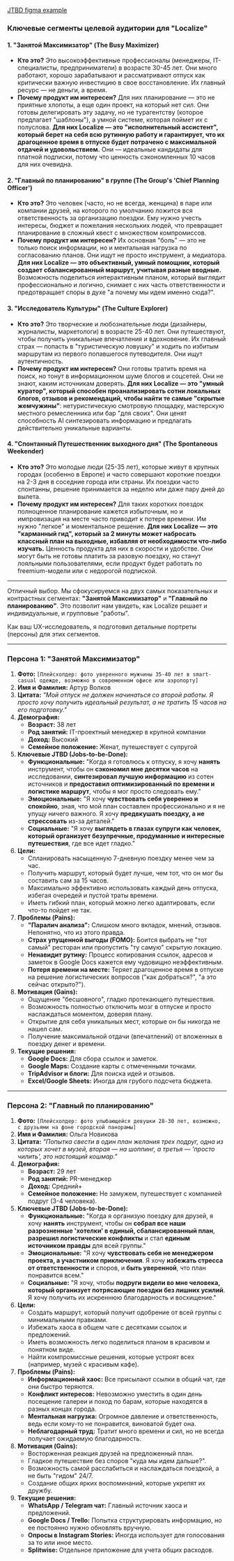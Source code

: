 <a href="https://www.figma.com/design/dqvtpu6pCP5CwbPqdAxiFl/Untitled?node-id=0-1&t=93Jfa7LReIb5s8SY-1" target="_blank">JTBD figma example</a>

### **Ключевые сегменты целевой аудитории для "Localize"**

#### **1. "Занятой Максимизатор" (The Busy Maximizer)**
*   **Кто это?** Это высокоэффективные профессионалы (менеджеры, IT-специалисты, предприниматели) в возрасте 30-45 лет. Они много работают, хорошо зарабатывают и рассматривают отпуск как критически важную инвестицию в свое восстановление. Их главный ресурс — не деньги, а время.
*   **Почему продукт им интересен?** Для них планирование — это не приятные хлопоты, а еще один проект, на который нет сил. Они готовы делегировать эту задачу, но не турагентству (которое предлагает "шаблоны"), а умной системе, которая поймет их с полуслова. **Для них Localize — это "исполнительный ассистент", который берет на себя всю рутинную работу и гарантирует, что их драгоценное время в отпуске будет потрачено с максимальной отдачей и удовольствием.** Они — идеальные кандидаты для платной подписки, потому что ценность сэкономленных 10 часов для них очевидна.

#### **2. "Главный по планированию" в группе (The Group's 'Chief Planning Officer')**
*   **Кто это?** Это человек (часто, но не всегда, женщина) в паре или компании друзей, на которого по умолчанию ложится вся ответственность за организацию поездки. Ему нужно учесть интересы, бюджет и пожелания нескольких людей, что превращает планирование в сложный квест с множеством компромиссов.
*   **Почему продукт им интересен?** Их основная "боль" — это не только поиск информации, но и ментальная нагрузка по согласованию планов. Они ищут не просто инструмент, а медиатора. **Для них Localize — это объективный, умный помощник, который создает сбалансированный маршрут, учитывая разные вводные.** Возможность поделиться интерактивным планом, который выглядит профессионально и логично, снимает с них часть ответственности и предотвращает споры в духе "а почему мы идем именно сюда?".

#### **3. "Исследователь Культуры" (The Culture Explorer)**
*   **Кто это?** Это творческие и любознательные люди (дизайнеры, журналисты, маркетологи) в возрасте 25-40 лет. Они путешествуют, чтобы получить уникальные впечатления и вдохновение. Их главный страх — попасть в "туристическую ловушку" и ходить по избитым маршрутам из первого попавшегося путеводителя. Они ищут аутентичность.
*   **Почему продукт им интересен?** Они готовы тратить время на поиск, но тонут в информационном шуме блогов и соцсетей. Они не знают, каким источникам доверять. **Для них Localize — это "умный куратор", который способен проанализировать сотни локальных блогов, отзывов и рекомендаций, чтобы найти те самые "скрытые жемчужины"**: нетуристическую смотровую площадку, мастерскую местного ремесленника или бар "для своих". Они ценят способность AI синтезировать информацию и предлагать действительно уникальные варианты.

#### **4. "Спонтанный Путешественник выходного дня" (The Spontaneous Weekender)**
*   **Кто это?** Это молодые люди (25-35 лет), которые живут в крупных городах (особенно в Европе) и часто совершают короткие поездки на 2-3 дня в соседние города или страны. Их поездки часто спонтанны, решение принимается за неделю или даже пару дней до вылета.
*   **Почему продукт им интересен?** Для таких коротких поездок полноценное планирование кажется избыточным, но и импровизация на месте часто приводит к потере времени. Им нужно "легкое" и моментальное решение. **Для них Localize — это "карманный гид", который за 2 минуты может набросать классный план на выходные, избавляя от необходимости что-либо изучать.** Ценность продукта для них в скорости и удобстве. Они могут быть не готовы платить за разовую поездку, но станут лояльными пользователями, если продукт будет работать по freemium-модели или с недорогой подпиской.

---

Отличный выбор. Мы сфокусируемся на двух самых показательных и контрастных сегментах: **"Занятой Максимизатор"** и **"Главный по планированию"**. Это позволит нам увидеть, как Localize решает и индивидуальные, и групповые "работы".

Как ваш UX-исследователь, я подготовил детальные портреты (персоны) для этих сегментов.

---

### **Персона 1: "Занятой Максимизатор"**

1.  **Фото:** `[Плейсхолдер: фото уверенного мужчины 35-40 лет в smart-casual одежде, возможно в современном офисе или аэропорту]`
2.  **Имя и Фамилия:** Артур Волков
3.  **Цитата:** *"Мой отпуск не должен начинаться со второй работы. Я просто хочу получить идеальный результат, а не тратить 15 часов на его подготовку."*
4.  **Демография:**
    *   **Возраст:** 38 лет
    *   **Род занятий:** IT-проектный менеджер в крупной компании
    *   **Доход:** Высокий
    *   **Семейное положение:** Женат, путешествует с супругой
5.  **Ключевые JTBD (Jobs-to-be-Done):**
    *   **Функциональные:** "Когда я готовлюсь к отпуску, я хочу **нанять** инструмент, чтобы он **сэкономил мне десятки часов** на исследовании, **синтезировал лучшую информацию** из сотен источников и **предоставил оптимизированный по времени и логистике маршрут**, чтобы я мог просто следовать ему."
    *   **Эмоциональные:** "Я хочу **чувствовать себя уверенно и спокойно**, зная, что мой план составлен профессионально и я не упущу ничего важного. Я хочу **предвкушать поездку, а не стрессовать** из-за деталей."
    *   **Социальные:** "Я хочу **выглядеть в глазах супруги как человек, который организует безупречные, продуманные и интересные путешествия**, где все идет гладко."
6.  **Цели:**
    *   Спланировать насыщенную 7-дневную поездку менее чем за час.
    *   Получить маршрут, который будет лучше, чем тот, что он мог бы составить сам за 15 часов.
    *   Максимально эффективно использовать каждый день отпуска, избегая очередей и пустой траты времени.
    *   Иметь гибкий план, который можно легко адаптировать, если что-то пойдет не так.
7.  **Проблемы (Pains):**
    *   **"Паралич анализа":** Слишком много вкладок, мнений, отзывов. Непонятно, что из этого правда.
    *   **Страх упущенной выгоды (FOMO):** Боится выбрать не "тот самый" ресторан или пропустить "ту самую" скрытую локацию.
    *   **Ненавидит рутину:** Процесс копирования ссылок, адресов и заметок в Google Docs кажется ему чудовищно неэффективным.
    *   **Потеря времени на месте:** Теряет драгоценное время в отпуске на решение логистических вопросов ("как добраться?", "а это сейчас открыто?").
8.  **Мотивация (Gains):**
    *   Ощущение "бесшовного", гладко протекающего путешествия.
    *   Возможность полностью отключить мозг в отпуске и просто наслаждаться моментом, доверяя плану.
    *   Открытие для себя уникальных мест, которые он бы никогда не нашел сам.
    *   Получение максимальной отдачи (впечатлений) от вложенных в поездку денег и времени.
9.  **Текущие решения:**
    *   **Google Docs:** Для сбора ссылок и заметок.
    *   **Google Maps:** Создание карты с отмеченными точками.
    *   **TripAdvisor и блоги:** Для поиска идей и отзывов.
    *   **Excel/Google Sheets:** Иногда для грубого подсчета бюджета.

---

### **Персона 2: "Главный по планированию"**

1.  **Фото:** `[Плейсхолдер: фото улыбающейся девушки 28-30 лет, возможно, с друзьями на фоне городской панорамы]`
2.  **Имя и Фамилия:** Ольга Новикова
3.  **Цитата:** *"Попытка свести в один план желания трех подруг, одна из которых хочет в музей, вторая — на шоппинг, а третья — 'просто чилить', это настоящий кошмар."*
4.  **Демография:**
    *   **Возраст:** 29 лет
    *   **Род занятий:** PR-менеджер
    *   **Доход:** Средний+
    *   **Семейное положение:** Не замужем, путешествует с компанией подруг (3-4 человека).
5.  **Ключевые JTBD (Jobs-to-be-Done):**
    *   **Функциональные:** "Когда я организую поездку для друзей, я хочу **нанять** инструмент, чтобы он **собрал все наши разрозненные 'хотелки' в единый, сбалансированный план**, **разрешил логистические конфликты** и стал **единым источником правды** для всей группы."
    *   **Эмоциональные:** "Я хочу **чувствовать себя не менеджером проекта, а участником приключения**. Я хочу **избежать стресса от ответственности** и споров, и **быть уверенной**, что план понравится всем."
    *   **Социальные:** "Я хочу, чтобы **подруги видели во мне человека, который организует потрясающие поездки без лишних усилий**. Я хочу получить их искреннюю благодарность и восхищение."
6.  **Цели:**
    *   Создать маршрут, который получит одобрение от всей группы с минимальными правками.
    *   Избежать хаоса в общем чате с десятками ссылок и предложений.
    *   Иметь возможность легко поделиться планом в красивом и понятном виде.
    *   Найти компромиссные решения, которые устроят всех (например, музей с красивым кафе).
7.  **Проблемы (Pains):**
    *   **Информационный хаос:** Все присылают ссылки в общий чат, где они быстро теряются.
    *   **Конфликт интересов:** Невозможно уместить в один день посещение галереи и поход по барам, которые находятся в разных концах города.
    *   **Ментальная нагрузка:** Огромное давление и ответственность, ведь если кому-то не понравится, виноватой будет она.
    *   **Неблагодарный труд:** Тратит много времени и сил, но не всегда получает ожидаемую благодарность.
8.  **Мотивация (Gains):**
    *   Восторженная реакция друзей на предложенный план.
    *   Гладкое путешествие без споров "куда мы идем дальше?".
    *   Возможность самой расслабиться и наслаждаться поездкой, а не быть "гидом" 24/7.
    *   Создание общих ярких воспоминаний, которые укрепят их дружбу.
9.  **Текущие решения:**
    *   **WhatsApp / Telegram чат:** Главный источник хаоса и предложений.
    *   **Google Docs / Trello:** Попытка структурировать информацию, но ее постоянно нужно обновлять вручную.
    *   **Опросы в Instagram Stories:** Иногда использует для голосования за то или иное место.
    *   **Splitwise:** Отдельное приложение для учета общих расходов.